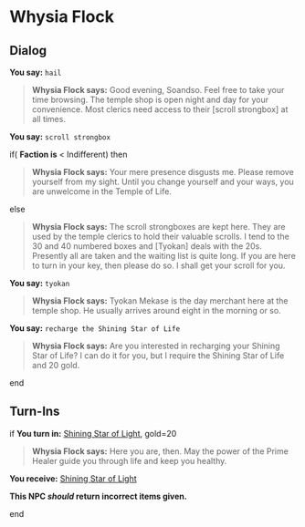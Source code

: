 # Whysia Flock
## Dialog

**You say:** `hail`



>**Whysia Flock says:** Good evening, Soandso. Feel free to take your time browsing. The temple shop is open night and day for your convenience. Most clerics need access to their [scroll strongbox] at all times.

**You say:** `scroll strongbox`



if( **Faction is** < Indifferent) then 



>**Whysia Flock says:** Your mere presence disgusts me. Please remove yourself from my sight. Until you change yourself and your ways, you are unwelcome in the Temple of Life.


else



>**Whysia Flock says:** The scroll strongboxes are kept here. They are used by the temple clerics to hold their valuable scrolls. I tend to the 30 and 40 numbered boxes and [Tyokan] deals with the 20s. Presently all are taken and the waiting list is quite long. If you are here to turn in your key, then please do so. I shall get your scroll for you.


**You say:** `tyokan`



>**Whysia Flock says:** Tyokan Mekase is the day merchant here at the temple shop. He usually arrives around eight in the morning or so.


**You say:** `recharge the Shining Star of Life`



>**Whysia Flock says:** Are you interested in recharging your Shining Star of Life? I can do it for you, but I require the Shining Star of Life and 20 gold.

end

## Turn-Ins






if **You turn in:** [Shining Star of Light](/item/6356), gold=20


>**Whysia Flock says:** Here you are, then.  May the power of the Prime Healer guide you through life and keep you healthy.




 **You receive:**  [Shining Star of Light](/item/6356) 

**This NPC *should* return incorrect items given.**



end